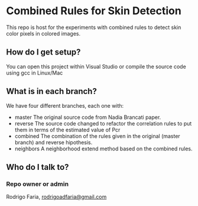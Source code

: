 # Combined Rules for Skin Detection
This repo is host for the experiments with combined rules to detect skin color pixels in colored images.

## How do I get setup?
You can open this project within Visual Studio or compile the source code using gcc in Linux/Mac

## What is in each branch?
We have four different branches, each one with:
* master
The original source code from Nadia Brancati paper.
* reverse
The source code changed to refactor the correlation rules to put them in terms of the estimated value of Pcr
* combined
The combination of the rules given in the original (master branch) and reverse hipothesis.
* neighbors
A neighborhood extend method based on the combined rules.

## Who do I talk to?
### Repo owner or admin

Rodrigo Faria, rodrigoadfaria@gmail.com
